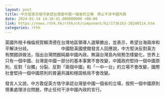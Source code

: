 ```yaml
---
layout: post
title: 中方促英方恪守承認台灣是中國一個省的立場　停止干涉中國內政
date: 2024-01-14 14:16:41.000000000 +08:00
link: https://news.rthk.hk/rthk/ch/component/k2/1736163-20240114.htm
categories: rthk
---
```


英國外相卡梅倫祝賀賴清德在台灣地區領導人選舉勝出，並表示，希望台海兩岸和平解決分歧。
                
中國駐英國使館發言人回應說，中方堅決反對英方有關錯誤做法，指出台灣問題純屬中國內政。無論台灣島內局勢怎樣變化，世界上只有一個中國、台灣是中國一部分的基本事實不會改變，中國政府堅持一個中國原則、反對「台獨」分裂、反對「兩個中國」和「一中一台」的立場不會改變，國際社會堅持一個中國原則的普遍共識和穩固格局不會改變。

發言人又說，中方敦促英方恪守承認台灣是中國一個省的立場，按照一個中國原則慎重處理涉台問題，停止任何干涉中國內政的言行。     

